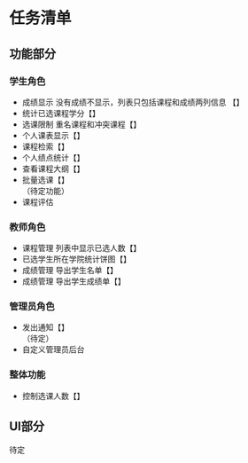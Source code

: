 # 任务清单

## 功能部分

### 学生角色
* 成绩显示 没有成绩不显示，列表只包括课程和成绩两列信息 【】
* 统计已选课程学分【】
* 选课限制 重名课程和冲突课程【】
* 个人课表显示【】
* 课程检索【】
* 个人绩点统计【】
* 查看课程大纲【】
* 批量选课【】  
（待定功能）
* 课程评估

### 教师角色
* 课程管理 列表中显示已选人数【】
* 已选学生所在学院统计饼图【】
* 成绩管理 导出学生名单【】
* 成绩管理 导出学生成绩单【】

### 管理员角色
* 发出通知【】  
（待定）
* 自定义管理员后台

### 整体功能
* 控制选课人数【】

## UI部分
待定
